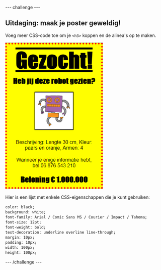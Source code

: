 \--- challenge \---

## Uitdaging: maak je poster geweldig!

Voeg meer CSS-code toe om je `<h3>` koppen en de alinea's op te maken.

![screenshot](images/wanted-final.png)

Hier is een lijst met enkele CSS-eigenschappen die je kunt gebruiken:

    color: black;
    background: white;
    font-family: Arial / Comic Sans MS / Courier / Impact / Tahoma;
    font-size: 12pt;
    font-weight: bold;
    text-decoration: underline overline line-through;
    margin: 10px;
    padding: 10px;
    width: 100px;
    height: 100px;
    

\--- /challenge \---